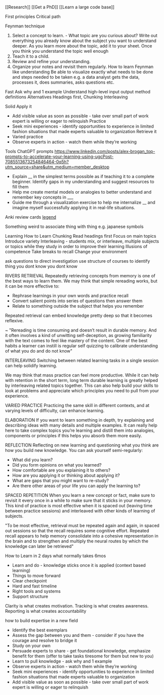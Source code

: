 [[Research]]
[[Get a PhD]]
[[Learn a large code base]]

First principles
Critical path

Feynman technique
1. Select a concept to learn. - What topic are you curious about? Write out everything you already know about the subject you want to understand deeper. As you learn more about the topic, add it to your sheet. Once you think you understand the topic well enough
2. Teach it to a child.
3. Review and refine your understanding.
4. Organize your notes and revisit them regularly.
How to learn
Feynman like understanding
Be able to visualize exactly what needs to be done and steps needed to be taken e.g. a data analyst gets the data, processes it, does summaries, asks questions etc.

Fast
Ask why and 1 example
Understand high-level input output method definitions
Alternatives
Headings first, Chunking
Interleaving

Solid
Apply it
- Add visible value as soon as possible - take over small part of work expert is willing or eager to relinquish
Practice
- Seek mini experiences - identify opportunities to experience in limited fashion situations that made experts valuable to organization
Retrieve it
- Varied practice
- Observe experts in action - watch them while they’re working

Tools
ChatGPT prompts
https://www.linkedin.com/posts/alex-brogan_top-prompts-to-accelerate-your-learning-using-ugcPost-7085513673254846464-0q5h?utm_source=share&utm_medium=member_desktop
* Explain __ in the simplest terms possible as if teaching it to a complete beginner. Identify gaps in my understanding and suggest resources to fill them
* Help me create mental models or analogies to better understand and remember key concepts in ___
* Guide me through a visualization exercise to help me internalize __ and imagine myself successfully applying it in real-life situations.

Anki review cards [legend](https://docs.ankiweb.net/studying.html#review-cards)

Something weird to associate thing with thing e.g. japanese symbols

Learning How to Learn
Chunking
Read headings first
Focus on main topics
Introduce variety
Interleaving - students mix, or interleave, multiple subjects or topics while they study in order to improve their learning
Illusions of competence
Take breaks to recall
Change your environment

ask questions to direct investigation
use structure of courses to identify thing you dont know you dont know

RIVERS
RETRIEVAL
Repeatedly retrieving concepts from memory is one of the best ways to learn them. We may think that simple rereading works, but it can be more effective to:
 
- Rephrase learnings in your own words and practice recall
- Convert salient points into series of questions then answer them
- Relate to something outside the subject that helps you remember
 
Repeated retrieval can embed knowledge pretty deep so that it becomes reflexive.
 
~ "Rereading is time consuming and doesn’t result in durable memory. And it often involves a kind of unwitting self-deception, as growing familiarity with the text comes to feel like mastery of the content. One of the best habits a learner can instill is regular self quizzing to calibrate understanding of what you do and do not know"
 
INTERLEAVING
Switching between related learning tasks in a single session can help solidify learning.
 
We may think that mass practice can feel more productive. While it can help with retention in the short term, long term durable learning is greatly helped by interleaving related topics together. This can also help build your skills to look at problems and appreciate which principles you need to pull from your experience.
 
VARIED PRACTICE
Practicing the same skill in different contexts, and at varying levels of difficulty, can enhance learning. 
 
ELABORATION
If you want to learn something in depth, try explaining and describing ideas with many details and multiple examples. It can really help here to take complex topics you’re learning and distill them into analogies, components or principles if this helps you absorb them more easily. 
 
REFLECTION
Reflecting on new learning and questioning what you think are how you build new knowledge. You can ask yourself semi-regularly:
 
- What did you learn?
- Did you form opinions on what you learned?
- How comfortable are you explaining it to others?
- How are you applying it or thinking about applying it?
- What are gaps that you might want to re-study?
- Are there other areas of your life you can apply the learning to?
 
SPACED REPETITION
When you learn a new concept or fact, make sure to revisit it every once in a while to make sure that it sticks in your memory. This kind of practice is most effective when it is spaced out (leaving time between practice sessions) and interleaved with other kinds of learning of subjects.
 
"To be most effective, retrieval must be repeated again and again, in spaced out sessions so that the recall requires some cognitive effort. Repeated recall appears to help memory consolidate into a cohesive representation in the brain and to strengthen and multiply the neural routes by which the knowledge can later be retrieved"


How to Learn in 2 days what normally takes 6mos

- Learn and do - knowledge sticks once it is applied (context based learning)
- Things to move forward
- Clear checkpoint
- Hard and fast timeline
- Right tools and systems
- Support structure

Clarity is what creates motivation.
Tracking is what creates awareness.
Reporting is what creates accountability

how to build expertise in a new field
 
- Identify the best exemplars
- Assess the gap between you and them - consider if you have the courage and resolve to bridge it
- Study on your own
- Persuade experts to share - get foundational knowledge, emphasize benefit for them (offer to take tasks tiresome for them but new to you)
- Learn to pull knowledge - ask why and 1 example
- Observe experts in action - watch them while they’re working
- Seek mini experiences - identify opportunities to experience in limited fashion situations that made experts valuable to organization
- Add visible value as soon as possible - take over small part of work expert is willing or eager to relinquish


